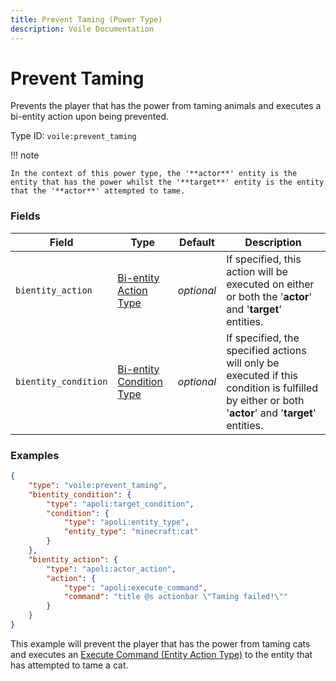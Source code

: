 ```yaml
---
title: Prevent Taming (Power Type)
description: Voile Documentation
---
```


# Prevent Taming

Prevents the player that has the power from taming animals and executes a bi-entity action upon being prevented.

Type ID: `voile:prevent_taming`

!!! note
    
    In the context of this power type, the '**actor**' entity is the entity that has the power whilst the '**target**' entity is the entity that the '**actor**' attempted to tame.

### Fields

Field | Type | Default | Description
------|------|---------|------------
`bientity_action` | [Bi-entity Action Type](https://origins.readthedocs.io/en/latest/types/bientity_action_types/) | *optional* | If specified, this action will be executed on either or both the '**actor**' and '**target**' entities.
`bientity_condition` | [Bi-entity Condition Type](https://origins.readthedocs.io/en/latest/types/bientity_condition_types/) | *optional* | If specified, the specified actions will only be executed if this condition is fulfilled by either or both '**actor**' and '**target**' entities.

### Examples

```json
{
    "type": "voile:prevent_taming",
    "bientity_condition": {
        "type": "apoli:target_condition",
        "condition": {
            "type": "apoli:entity_type",
            "entity_type": "minecraft:cat"
        }
    },
    "bientity_action": {
        "type": "apoli:actor_action",
        "action": {
            "type": "apoli:execute_command",
            "command": "title @s actionbar \"Taming failed!\""
        }
    }
}
```

This example will prevent the player that has the power from taming cats and executes an [Execute Command (Entity Action Type)](https://origins.readthedocs.io/en/latest/types/entity_action_types/execute_command/) to the entity that has attempted to tame a cat.